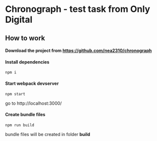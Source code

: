 # Chronograph - test task from Only Digital
## How to work
#### Download the project from https://github.com/nea2310/chronograph
#### Install dependencies
```commandline
npm i
```

#### Start webpack devserver
```commandline
npm start
```
go to http://localhost:3000/

#### Create bundle files
```commandline
npm run build
```
bundle files will be created in folder **build**
